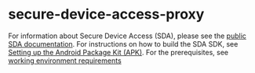# secure-device-access-proxy

For information about Secure Device Access (SDA), please see the [public SDA documentation](https://www.pelion.com/docs/device-management/current/device-management/secure-device-access.html).
For instructions on how to build the SDA SDK, see [Setting up the Android Package Kit (APK)](https://www.pelion.com/docs/device-management/current/device-management/setting-up-the-android-package-kit-apk.html).
For the prerequisites, see [working environment requirements](https://www.pelion.com/docs/device-management/current/device-management/prerequisites.html#working-environment-requirements)
